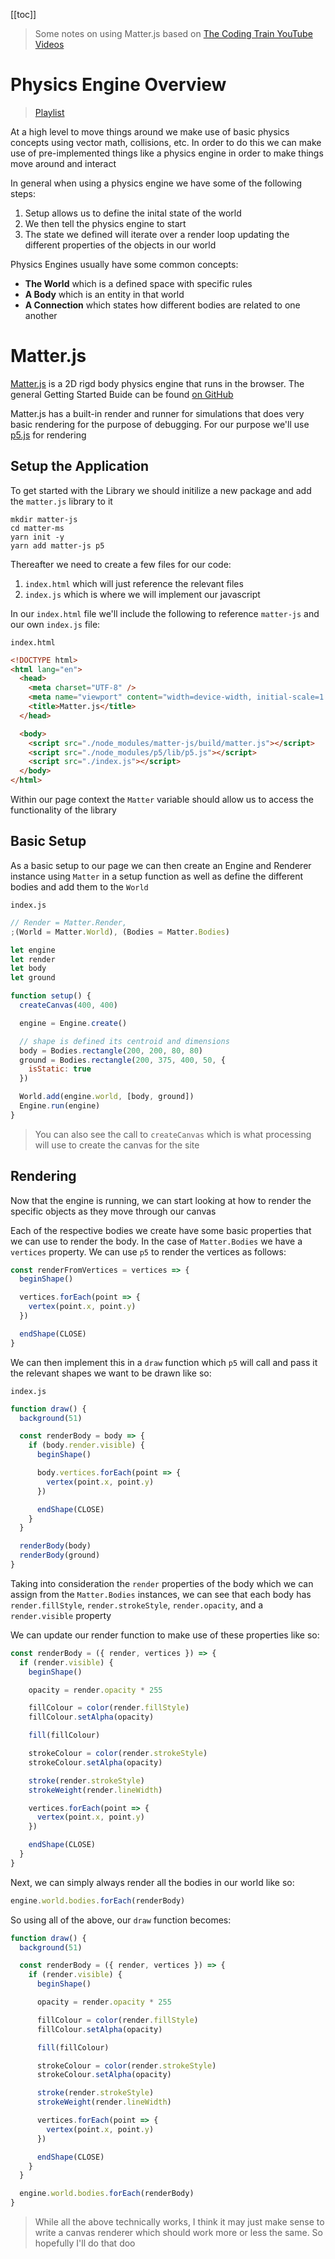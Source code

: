 [[toc]]

> Some notes on using Matter.js based on [The Coding Train YouTube Videos](https://www.youtube.com/channel/UCvjgXvBlbQiydffZU7m1_aw)

# Physics Engine Overview

> [Playlist](https://www.youtube.com/watch?v=wB1pcXtEwIs&list=PLRqwX-V7Uu6akvoNKE4GAxf6ZeBYoJ4uh&index=2&t=0s)

At a high level to move things around we make use of basic physics concepts using vector math, collisions, etc. In order to do this we can make use of pre-implemented things like a physics engine in order to make things move around and interact

In general when using a physics engine we have some of the following steps:

1. Setup allows us to define the inital state of the world
2. We then tell the physics engine to start
3. The state we defined will iterate over a render loop updating the different properties of the objects in our world

Physics Engines usually have some common concepts:

- **The World** which is a defined space with specific rules
- **A Body** which is an entity in that world
- **A Connection** which states how different bodies are related to one another

# Matter.js

[Matter.js](https://github.com/liabru/matter-js) is a 2D rigd body physics engine that runs in the browser. The general Getting Started Buide can be found [on GitHub](https://github.com/liabru/matter-js/wiki/Getting-started)

Matter.js has a built-in render and runner for simulations that does very basic rendering for the purpose of debugging. For our purpose we'll use [p5.js]() for rendering

## Setup the Application

To get started with the Library we should initilize a new package and add the `matter.js` library to it

```
mkdir matter-js
cd matter-ms
yarn init -y
yarn add matter-js p5
```

Thereafter we need to create a few files for our code:

1. `index.html` which will just reference the relevant files
2. `index.js` which is where we will implement our javascript

In our `index.html` file we'll include the following to reference `matter-js` and our own `index.js` file:

`index.html`

```html
<!DOCTYPE html>
<html lang="en">
  <head>
    <meta charset="UTF-8" />
    <meta name="viewport" content="width=device-width, initial-scale=1.0" />
    <title>Matter.js</title>
  </head>

  <body>
    <script src="./node_modules/matter-js/build/matter.js"></script>
    <script src="./node_modules/p5/lib/p5.js"></script>
    <script src="./index.js"></script>
  </body>
</html>
```

Within our page context the `Matter` variable should allow us to access the functionality of the library

## Basic Setup

As a basic setup to our page we can then create an Engine and Renderer instance using `Matter` in a setup function as well as define the different bodies and add them to the `World`

`index.js`

```js
// Render = Matter.Render,
;(World = Matter.World), (Bodies = Matter.Bodies)

let engine
let render
let body
let ground

function setup() {
  createCanvas(400, 400)

  engine = Engine.create()

  // shape is defined its centroid and dimensions
  body = Bodies.rectangle(200, 200, 80, 80)
  ground = Bodies.rectangle(200, 375, 400, 50, {
    isStatic: true
  })

  World.add(engine.world, [body, ground])
  Engine.run(engine)
}
```

> You can also see the call to `createCanvas` which is what processing will use to create the canvas for the site

## Rendering

Now that the engine is running, we can start looking at how to render the specific objects as they move through our canvas

Each of the respective bodies we create have some basic properties that we can use to render the body. In the case of `Matter.Bodies` we have a `vertices` property. We can use `p5` to render the vertices as follows:

```js
const renderFromVertices = vertices => {
  beginShape()

  vertices.forEach(point => {
    vertex(point.x, point.y)
  })

  endShape(CLOSE)
}
```

We can then implement this in a `draw` function which `p5` will call and pass it the relevant shapes we want to be drawn like so:

`index.js`

```js
function draw() {
  background(51)

  const renderBody = body => {
    if (body.render.visible) {
      beginShape()

      body.vertices.forEach(point => {
        vertex(point.x, point.y)
      })

      endShape(CLOSE)
    }
  }

  renderBody(body)
  renderBody(ground)
}
```

Taking into consideration the `render` properties of the body which we can assign from the `Matter.Bodies` instances, we can see that each body has `render.fillStyle`, `render.strokeStyle`, `render.opacity`, and a `render.visible` property

We can update our render function to make use of these properties like so:

```js
const renderBody = ({ render, vertices }) => {
  if (render.visible) {
    beginShape()

    opacity = render.opacity * 255

    fillColour = color(render.fillStyle)
    fillColour.setAlpha(opacity)

    fill(fillColour)

    strokeColour = color(render.strokeStyle)
    strokeColour.setAlpha(opacity)

    stroke(render.strokeStyle)
    strokeWeight(render.lineWidth)

    vertices.forEach(point => {
      vertex(point.x, point.y)
    })

    endShape(CLOSE)
  }
}
```

Next, we can simply always render all the bodies in our world like so:

```js
engine.world.bodies.forEach(renderBody)
```

So using all of the above, our `draw` function becomes:

```js
function draw() {
  background(51)

  const renderBody = ({ render, vertices }) => {
    if (render.visible) {
      beginShape()

      opacity = render.opacity * 255

      fillColour = color(render.fillStyle)
      fillColour.setAlpha(opacity)

      fill(fillColour)

      strokeColour = color(render.strokeStyle)
      strokeColour.setAlpha(opacity)

      stroke(render.strokeStyle)
      strokeWeight(render.lineWidth)

      vertices.forEach(point => {
        vertex(point.x, point.y)
      })

      endShape(CLOSE)
    }
  }

  engine.world.bodies.forEach(renderBody)
}
```
 
> While all the above technically works, I think it may just make sense to write a canvas renderer which should work more or less the same. So hopefully I'll do that doo